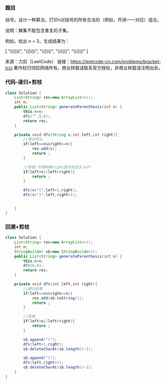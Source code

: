 ### 题目

括号。设计一种算法，打印n对括号的所有合法的（例如，开闭一一对应）组合。

说明：解集不能包含重复的子集。

例如，给出 n = 3，生成结果为：

[
  "((()))",
  "(()())",
  "(())()",
  "()(())",
  "()()()"
]

来源：力扣（LeetCode）
链接：https://leetcode-cn.com/problems/bracket-lcci
著作权归领扣网络所有。商业转载请联系官方授权，非商业转载请注明出处。

### 代码-递归+剪枝

```java
class Solution {
    List<String> res=new ArrayList<>();
    int n;
    public List<String> generateParenthesis(int n) {
        this.n=n;
        dfs("",0,0);
        return res;
    }

    private void dfs(String s,int left,int right){
        //递归终止
        if(left==n&&right==n){
            res.add(s);
            return ;
        }

        //剪枝-不用判断right因为先加入left 
        if(left>n||left<right){
            return ;
        }

        dfs(s+"(",left+1,right);
        dfs(s+")",left,right+1);


    }
}
```

### 回溯+剪枝

```java
class Solution {
    List<String> res=new ArrayList<>();
    int n;
    StringBuilder sb=new StringBuilder();
    public List<String> generateParenthesis(int n) {
        this.n=n;
        dfs(0,0);
        return res;
    }

    private void dfs(int left,int right){
        //递归结束
        if(left==n&&right==n){
            res.add(sb.toString());
            return ;
        }

        //剪枝
        if(left>n||left<right){
            return ;
        }

        sb.append("(");
        dfs(left+1,right);
        sb.deleteCharAt(sb.length()-1);

        sb.append(")");
        dfs(left,right+1);
        sb.deleteCharAt(sb.length()-1);
    }
}
```

